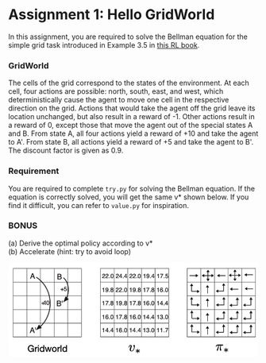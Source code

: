 

# Assignment 1: Hello GridWorld

In this assignment, you are required to solve the Bellman equation for the simple grid task introduced in Example 3.5 in
[this RL book](http://incompleteideas.net/book/RLbook2020.pdf).

### GridWorld
The cells of the grid correspond to the states of the environment. 
At each cell, four actions are possible: north, south, east, and west, which deterministically cause the agent to move 
one cell in the respective direction on the grid. 
Actions that would take the agent off the grid leave its location unchanged, but also result in a reward of -1. 
Other actions result in a reward of 0, except those that move the agent out of the special states A and B. 
From state A, all four actions yield a reward of +10 and take the agent to A'. 
From state B, all actions yield a reward of +5 and take the agent to B'.
The discount factor is given as 0.9.

### Requirement
You are required to complete ```try.py``` for solving the Bellman equation. 
If the equation is correctly solved, you will get the same v* shown below.
If you find it difficult, you can refer to ```value.py``` for inspiration.

### BONUS
(a) Derive the optimal policy according to v*  
(b) Accelerate (hint: try to avoid loop)

![](img/example.png)